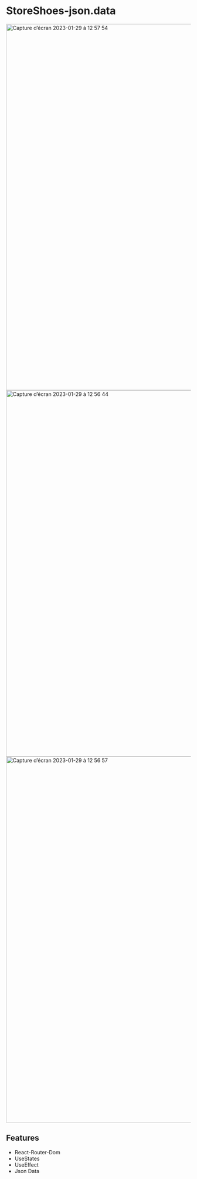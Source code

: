 # StoreShoes-json.data

<img width="996" alt="Capture d’écran 2023-01-29 à 12 57 54" src="https://user-images.githubusercontent.com/94567706/215321674-3281109c-4c8a-4a6c-be8f-36e54aa6f951.png">
<img width="996" alt="Capture d’écran 2023-01-29 à 12 56 44" src="https://user-images.githubusercontent.com/94567706/215321644-a9774238-bf4a-455d-9ceb-eca7b7f16039.png">
<img width="996" alt="Capture d’écran 2023-01-29 à 12 56 57" src="https://user-images.githubusercontent.com/94567706/215321646-7aac522a-d870-47e8-a0a8-0dc70c80e04f.png">

## Features

- React-Router-Dom
- UseStates
- UseEffect
- Json Data
